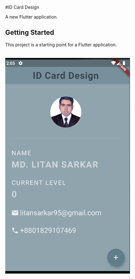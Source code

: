 #ID Card Design


A new Flutter application.

## Getting Started

This project is a starting point for a Flutter application.<br><br><br>
<img src="design.png" >

